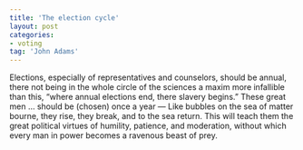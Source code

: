 ```yaml
---
title: 'The election cycle'
layout: post
categories:
- voting
tag: 'John Adams'
---
```


Elections, especially of representatives and counselors, should be annual, there not being in the whole circle of the sciences a maxim more infallible than this, “where annual elections end, there slavery begins.” These great men … should be (chosen) once a year — Like bubbles on the sea of matter bourne, they rise, they break, and to the sea return. This will teach them the great political virtues of humility, patience, and moderation, without which every man in power becomes a ravenous beast of prey.

